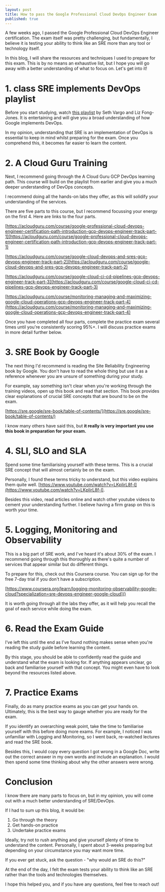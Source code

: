 ```yaml
---
layout: post
title: How to pass the Google Professional Cloud DevOps Engineer Exam
published: true
---
```


A few weeks ago, I passed the Google Professional Cloud DevOps Engineer certification. The exam itself was pretty challenging, but fundamentally, I believe it is testing your ability to think like an SRE more than any tool or technology itself.

In this blog, I will share the resources and techniques I used to prepare for this exam. This is by no means an exhaustive list, but I hope you will go away with a better understanding of what to focus on. Let's get into it!

# 1. class SRE implements DevOps playlist

Before you start studying, watch [this playlist](https://www.youtube.com/playlist?list=PLIivdWyY5sqJrKl7D2u-gmis8h9K66qoj) by Seth Vargo and Liz Fong-Jones. It is entertaining and will give you a broad understanding of how Google implements DevOps.

In my opinion, understanding that SRE is an implementation of DevOps is essential to keep in mind whilst preparing for the exam. Once you comprehend this, it becomes far easier to learn the content.

# 2. A Cloud Guru Training

Next, I recommend going through the A Cloud Guru GCP DevOps learning path. This course will build on the playlist from earlier and give you a much deeper understanding of DevOps concepts.

I recommend doing all the hands-on labs they offer, as this will solidify your understanding of the services.

There are five parts to this course, but I recommend focussing your energy on the first 4. Here are links to the four parts.

[https://acloudguru.com/course/google-professional-cloud-devops-engineer-certification-path-introduction-gcp-devops-engineer-track-part-1](https://acloudguru.com/course/google-professional-cloud-devops-engineer-certification-path-introduction-gcp-devops-engineer-track-part-1)

[https://acloudguru.com/course/google-cloud-devops-and-sres-gcp-devops-engineer-track-part-2](https://acloudguru.com/course/google-cloud-devops-and-sres-gcp-devops-engineer-track-part-2)

[https://acloudguru.com/course/google-cloud-ci-cd-pipelines-gcp-devops-engineer-track-part-3](https://acloudguru.com/course/google-cloud-ci-cd-pipelines-gcp-devops-engineer-track-part-3)

[https://acloudguru.com/course/monitoring-managing-and-maximizing-google-cloud-operations-gcp-devops-engineer-track-part-4](https://acloudguru.com/course/monitoring-managing-and-maximizing-google-cloud-operations-gcp-devops-engineer-track-part-4)

Once you have completed all four parts, complete the practice exam several times until you're consistently scoring 95%+. I will discuss practice exams in more detail further below.

# 3. SRE Book by Google

The next thing I'd recommend is reading the Site Reliability Engineering book by Google. You don't have to read the whole thing but use it as a reference whenever you are unsure of something during your study.

For example, say something isn't clear when you're working through the training videos, open up this book and read that section. This book provides clear explanations of crucial SRE concepts that are bound to be on the exam.

[https://sre.google/sre-book/table-of-contents/](https://sre.google/sre-book/table-of-contents/)

I know many others have said this, but **it really is very important you use this book in preparation for your exam.**

# 4. SLI, SLO and SLA

Spend some time familiarising yourself with these terms. This is a crucial SRE concept that will almost certainly be on the exam.

Personally, I found these terms tricky to understand, but this video explains them quite well. [https://www.youtube.com/watch?v=LKpIirL8f-I](https://www.youtube.com/watch?v=LKpIirL8f-I).

Besides this video, read articles online and watch other youtube videos to cement your understanding further. I believe having a firm grasp on this is worth your time.

# 5. Logging, Monitoring and Observability

This is a big part of SRE work, and I've heard it's about 30% of the exam. I recommend going through this thoroughly as there's quite a number of services that appear similar but do different things.

To prepare for this, check out this Coursera course. You can sign up for the free 7-day trial if you don't have a subscription.

[https://www.coursera.org/learn/logging-monitoring-observability-google-cloud?specialization=sre-devops-engineer-google-cloud]()

It is worth going through all the labs they offer, as it will help you recall the goal of each service while doing the exam.

# 6. Read the Exam Guide

I’ve left this until the end as I’ve found nothing makes sense when you're reading the study guide before learning the content.

By this stage, you should be able to confidently read the guide and understand what the exam is looking for. If anything appears unclear, go back and familiarise yourself with that concept. You might even have to look beyond the resources listed above.

# 7. Practice Exams

Finally, do as many practice exams as you can get your hands on. Ultimately, this is the best way to gauge whether you are ready for the exam.

If you identify an overarching weak point, take the time to familiarise yourself with this before doing more exams. For example, I noticed I was unfamiliar with Logging and Monitoring, so I went back, re-watched lectures and read the SRE book.

Besides this, I would copy every question I got wrong in a Google Doc, write out the correct answer in my own words and include an explanation. I would then spend some time thinking about why the other answers were wrong.

# Conclusion

I know there are many parts to focus on, but in my opinion, you will come out with a much better understanding of SRE/DevOps.

If I had to sum up this blog, it would be:
1. Go through the theory
2. Get hands-on practice
3. Undertake practice exams

Ideally, try not to rush anything and give yourself plenty of time to understand the content. Personally, I spent about 3-weeks preparing but depending on your circumstance you may want more time.

If you ever get stuck, ask the question - "why would an SRE do this?" 

At the end of the day, I felt the exam tests your ability to think like an SRE rather than the tools and technologies themselves.

I hope this helped you, and if you have any questions, feel free to reach out!